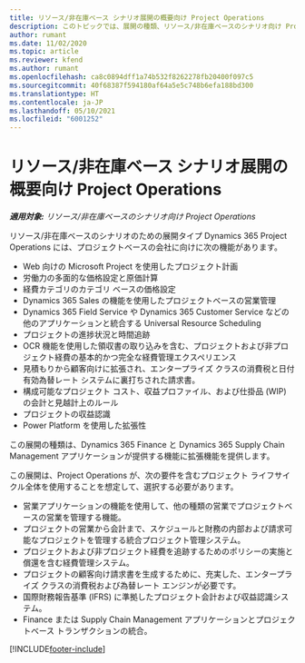 ```yaml
---
title: リソース/非在庫ベース シナリオ展開の概要向け Project Operations
description: このトピックでは、展開の種類、リソース/非在庫ベースのシナリオ向け Project Operations について説明します。
author: rumant
ms.date: 11/02/2020
ms.topic: article
ms.reviewer: kfend
ms.author: rumant
ms.openlocfilehash: ca8c0894dff1a74b532f8262278fb20400f097c5
ms.sourcegitcommit: 40f68387f594180af64a5e5c748b6efa188bd300
ms.translationtype: HT
ms.contentlocale: ja-JP
ms.lasthandoff: 05/10/2021
ms.locfileid: "6001252"
---
```

# <a name="project-operations-for-resourcenon-stocked-based-scenarios-deployment-overview"></a>リソース/非在庫ベース シナリオ展開の概要向け Project Operations

_**適用対象:** リソース/非在庫ベースのシナリオ向け Project Operations_

リソース/非在庫ベースのシナリオのための展開タイプ Dynamics 365 Project Operations には、プロジェクトベースの会社に向けに次の機能があります。

- Web 向けの Microsoft Project を使用したプロジェクト計画
- 労働力の多面的な価格設定と原価計算
- 経費カテゴリのカテゴリ ベースの価格設定
- Dynamics 365 Sales の機能を使用したプロジェクトベースの営業管理
- Dynamics 365 Field Service や Dynamics 365 Customer Service などの他のアプリケーションと統合する Universal Resource Scheduling
- プロジェクトの進捗状況と時間追跡
- OCR 機能を使用した領収書の取り込みを含む、プロジェクトおよび非プロジェクト経費の基本的かつ完全な経費管理エクスペリエンス
- 見積もりから顧客向けに拡張され、エンタープライズ クラスの消費税と日付有効為替レート システムに裏打ちされた請求書。
- 構成可能なプロジェクト コスト、収益プロファイル、および仕掛品 (WIP) の会計と見越計上のルール
- プロジェクトの収益認識
- Power Platform を使用した拡張性

この展開の種類は、Dynamics 365 Finance と Dynamics 365 Supply Chain Management アプリケーションが提供する機能に拡張機能を提供します。

この展開は、Project Operations が、次の要件を含むプロジェクト ライフサイクル全体を使用することを想定して、選択する必要があります。

- 営業アプリケーションの機能を使用して、他の種類の営業でプロジェクトベースの営業を管理する機能。
- プロジェクトの営業から会計まで、スケジュールと財務の内部および請求可能なプロジェクトを管理する統合プロジェクト管理システム。
- プロジェクトおよび非プロジェクト経費を追跡するためのポリシーの実施と償還を含む経費管理システム。
- プロジェクトの顧客向け請求書を生成するために、充実した、エンタープライズ クラスの消費税および為替レート エンジンが必要です。
- 国際財務報告基準 (IFRS) に準拠したプロジェクト会計および収益認識システム。
- Finance または Supply Chain Management アプリケーションとプロジェクトベース トランザクションの統合。


[!INCLUDE[footer-include](../includes/footer-banner.md)]